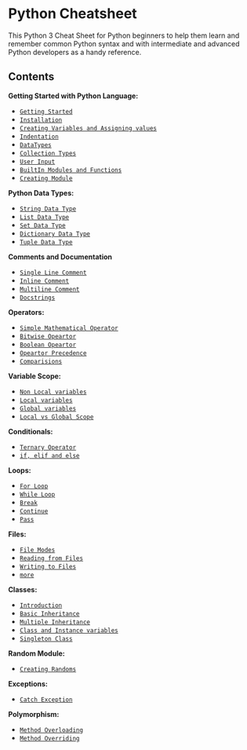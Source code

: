 Python Cheatsheet 
===============================

This Python 3 Cheat Sheet for Python beginners to help them learn and remember common Python syntax and with intermediate and advanced Python developers as a handy reference.

Contents
---
**Getting Started with Python Language:**
- [`Getting Started`](getting_started.md\#getting-started) 
- [`Installation`](getting_started.md\#installation)
- [`Creating Variables and Assigning values`](getting_started.md\#creating-variables-and-assigning-values)
- [`Indentation`](getting_started.md\#indentation)
- [`DataTypes`](getting_started.md\#datatypes)
- [`Collection Types`](getting_started.md\#collection-types)
- [`User Input`](getting_started.md\#user-input)
- [`BuiltIn Modules and Functions`](getting_started.md\#builtin-modules-and-functions)
- [`Creating Module`](getting_started.md\#creating-module) 

**Python Data Types:**
- [`String Data Type`](datatype.md\#string) 
- [`List Data Type`](datatype.md\#list) 
- [`Set Data Type`](datatype.md\#set) 
- [`Dictionary Data Type`](datatype.md\#dictionary)
- [`Tuple Data Type`](datatype.md\#tuple)  

**Comments and Documentation**
- [`Single Line Comment`](comments.md\#single-line-comment)
- [`Inline Comment`](comments.md\#inline-comment)
- [`Multiline Comment`](comments.md\#multiline-comment)
- [`Docstrings`](comments.md\#docstrings)

**Operators:**
- [`Simple Mathematical Operator`](operator.md\#simple-mathematical-operator)
- [`Bitwise Opeartor`](operator.md\#bitwise-operator)
- [`Boolean Opeartor`](operator.md\#boolean-operator)
- [`Opeartor Precedence`](operator.md\#operator-precedence)
- [`Comparisions`](operator.md\#comparisions)

**Variable Scope:**
- [`Non Local variables`](scope.md\#non-local-variable)
- [`Local variables`](scope.md\#local-variable)
- [`Global variables`](scope.md\#global-variable)
- [`Local vs Global Scope`](scope.md\#local-vs-global-scope)

**Conditionals:**
- [`Ternary Operator`](conditionals.md\#ternary-operator)
- [`if, elif and else`](conditionals.md\#if-elif-and-else)

**Loops:**
- [`For Loop`](loops.md\#for)
- [`While Loop`](loops.md#while)
- [`Break`](loops.md\#break)
- [`Continue`](loops.md\#continue)
- [`Pass`](loops.md\#pass)

**Files:**
- [`File Modes`](files.md\#file-modes)
- [`Reading from Files`](files.md\#reading-from-file)
- [`Writing to Files`](files.md#writing-to-file)
- [`more`](files.md\#more)

**Classes:**
- [`Introduction`](classobj.md\#introduction)
- [`Basic Inheritance`](classobj.md\#basic-inheritance)
- [`Multiple Inheritance`](classobj.md\#multiple-inheritance)
- [`Class and Instance variables`](classobj.md\#class-and-instance-variables)
- [`Singleton Class`](classobj.md\#singleton-class)

**Random Module:**
- [`Creating Randoms`](random.md\#random)

**Exceptions:**
- [`Catch Exception`](excep.md\#catch-exception)

**Polymorphism:**
- [`Method Overloading`](polymorphism.md\#method-overloading)
- [`Method Overriding`](polymorphism.md\#method-overriding)